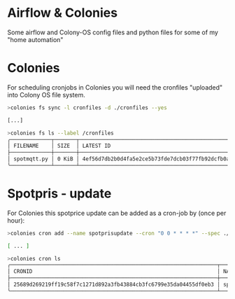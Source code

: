 # Airflow & Colonies
Some airflow and Colony-OS config files and python files for some of my "home automation"

# Colonies
For scheduling cronjobs in Colonies you will need the cronfiles "uploaded" into Colony OS file system.
```bash
>colonies fs sync -l cronfiles -d ./cronfiles --yes

[...]

>colonies fs ls --label /cronfiles
╭─────────────┬───────┬──────────────────────────────────────────────────────────────────┬─────────────────────┬───────────╮
│ FILENAME    │ SIZE  │ LATEST ID                                                        │ ADDED               │ REVISIONS │
├─────────────┼───────┼──────────────────────────────────────────────────────────────────┼─────────────────────┼───────────┤
│ spotmqtt.py │ 0 KiB │ 4ef56d7db2b0d4fa5e2ce5b73fde7dcb03f77fb92dcfb0a21591125f902497ee │ 2025-03-23 10:10:45 │ 1         │
╰─────────────┴───────┴──────────────────────────────────────────────────────────────────┴─────────────────────┴───────────╯
```


# Spotpris - update
For Colonies this spotprice update can be added as a cron-job by (once per hour):

```bash
>colonies cron add --name spotprisupdate --cron "0 0 * * * *" --spec ./cronspot.json

[ ... ]

>colonies cron ls
╭──────────────────────────────────────────────────────────────────┬────────────────┬───────────╮
│ CRONID                                                           │ NAME           │ INITIATOR │
├──────────────────────────────────────────────────────────────────┼────────────────┼───────────┤
│ 25689d269219ff19c58f7c1271d892a3fb43884cb3fc6799e35da04455df0eb3 │ spotprisupdate │ myuser    │
╰──────────────────────────────────────────────────────────────────┴────────────────┴───────────╯
```
